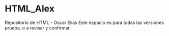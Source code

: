 # HTML_Alex
Repositorio de HTML - Oscar Elías
Este espacio es para todas las versiones prueba, o a revisar y confirmar

